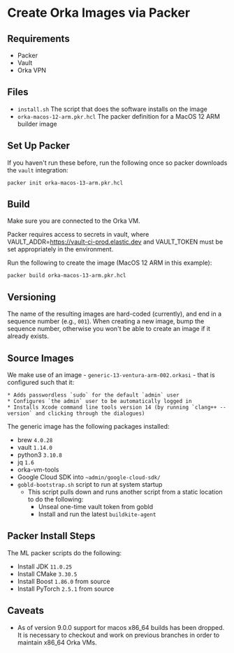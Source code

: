 # Create Orka Images via Packer

## Requirements

- Packer
- Vault
- Orka VPN

## Files

- `install.sh` The script that does the software installs on the image
- `orka-macos-12-arm.pkr.hcl` The packer definition for a MacOS 12 ARM builder image


## Set Up Packer

If you haven't run these before, run the following once so packer downloads the `vault` integration:

```
packer init orka-macos-13-arm.pkr.hcl
```

## Build

Make sure you are connected to the Orka VM.

Packer requires access to secrets in vault, where VAULT_ADDR=https://vault-ci-prod.elastic.dev and VAULT_TOKEN must be set appropriately in the environment.

Run the following to create the image (MacOS 12 ARM in this example):

```
packer build orka-macos-13-arm.pkr.hcl
```

## Versioning

The name of the resulting images are hard-coded (currently), and end in a sequence number (e.g., `001`).  When creating a new image, bump the sequence number, otherwise you won't be able to create an image if it already exists.

## Source Images

We make use of an image - `generic-13-ventura-arm-002.orkasi` - that is configured such that it:

    * Adds passwordless `sudo` for the default `admin` user
    * Configures `the admin` user to be automatically logged in
    * Installs Xcode command line tools version 14 (by running `clang++ --version` and clicking through the dialogues)

The generic image has the following packages installed:

 * brew `4.0.28`
 * vault `1.14.0`
 * python3 `3.10.8`
 * jq `1.6`
 * orka-vm-tools
 * Google Cloud SDK into `~admin/google-cloud-sdk/`
 * `gobld-bootstrap.sh` script to run at system startup
    * This script pulls down and runs another script from a static location to do the following:
      * Unseal one-time vault token from gobld
      * Install and run the latest `buildkite-agent`

## Packer Install Steps

The ML packer scripts do the following:
 * Install JDK `11.0.25`
 * Install CMake `3.30.5`
 * Install Boost `1.86.0` from source
 * Install PyTorch `2.5.1` from source

## Caveats

* As of version 9.0.0 support for macos x86_64 builds has been dropped. It is necessary to checkout and work on previous branches in order to maintain x86_64 Orka VMs.
